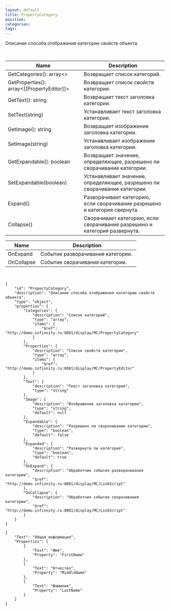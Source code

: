 ```yaml
---
layout: default
title: PropertyCategory
position: 
categories: 
tags: 
---
```


Описание способа отображения категории свойств объекта.

 

|Name|Description|
|----|-----------|
|GetCategories(): array<>|Возвращает список категорий.|
|GetProperties(): array<[[PropertyEditor]]>|Возвращает список свойств категории.|
|GetText(): string|Возвращает текст заголовка категории.|
|SetText(string)|Устанавливает текст заголовка категории.|
|GetImage(): string|Возвращает изображение заголовка категории.|
|SetImage(string)|Устанавливает изображение заголовка категории.|
|GetExpandable(): boolean|Возвращает значение, определяющее, разрешено ли сворачивание категории.|
|SetExpandable(boolean)|Устанавливает значение, определяющее, разрешено ли сворачивание категории.|
|Expand()|Разворачивает категорию, если сворачивание разрешено и категория свернута.|
|Collapse()|Сворачивает категорию, если сворачивание разрешено и категория развернута.|

|Name|Description|
|----|-----------|
|OnExpand|Событие разворачивания категории. |
|OnCollapse|Событие сворачивания категории.|

    

```
{
	"id": "PropertyCategory",
	"description": "Описание способа отображения категории свойств объекта",
	"type": "object",
	"properties": {
		"Categories": {
			"description": "Список категорий",
			"type": "array",
			"items": {
				"$ref": "http://demo.infinnity.ru:8081/display/MC/PropertyCategory"
			}
		},
		"Properties": {
			"description": "Список свойств категории",
			"type": "array",
			"items": {
				"$ref": "http://demo.infinnity.ru:8081/display/MC/PropertyEditor"
			}
		},
		"Text": {
			"description": "Текст заголовка категории",
			"type": "string"
		},
		"Image": {
			"description": "Изображение заголовка категории",
			"type": "string",
			"default": null
		},
		"Expandable": {
			"description": "Разрешено ли сворачивание категории",
			"type": "boolean",
			"default": false
		},
		"Expanded": {
			"description": "Развернута ли категория",
			"type": "boolean",
			"default": true
		},
		"OnExpand": {
			"description": "Обработчик события разворачивания категории",
			"$ref": "http://demo.infinnity.ru:8081/display/MC/LinkScript"
		},
		"OnCollapse": {
			"description": "Обработчик события сворачивания категории",
			"$ref": "http://demo.infinnity.ru:8081/display/MC/LinkScript"
		}
	}
}
```

```
{
	"Text": "Общая информация",
	"Properties": [
		{
			"Text": "Имя",
			"Property": "FirstName"
		},
		{
			"Text": "Отчество",
			"Property": "MiddleName"
		},
		{
			"Text": "Фамилия",
			"Property": "LastName"
		}
	]
}
```

 

 

